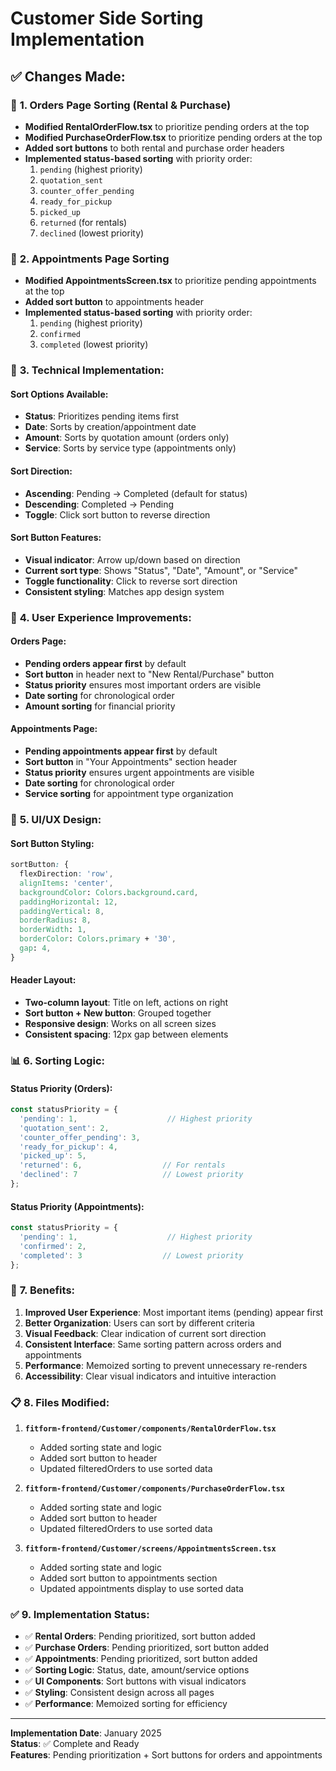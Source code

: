# Customer Side Sorting Implementation

## ✅ **Changes Made:**

### 🎯 **1. Orders Page Sorting (Rental & Purchase)**
- **Modified RentalOrderFlow.tsx** to prioritize pending orders at the top
- **Modified PurchaseOrderFlow.tsx** to prioritize pending orders at the top
- **Added sort buttons** to both rental and purchase order headers
- **Implemented status-based sorting** with priority order:
  1. `pending` (highest priority)
  2. `quotation_sent`
  3. `counter_offer_pending`
  4. `ready_for_pickup`
  5. `picked_up`
  6. `returned` (for rentals)
  7. `declined` (lowest priority)

### 📅 **2. Appointments Page Sorting**
- **Modified AppointmentsScreen.tsx** to prioritize pending appointments at the top
- **Added sort button** to appointments header
- **Implemented status-based sorting** with priority order:
  1. `pending` (highest priority)
  2. `confirmed`
  3. `completed` (lowest priority)

### 🔧 **3. Technical Implementation:**

#### **Sort Options Available:**
- **Status**: Prioritizes pending items first
- **Date**: Sorts by creation/appointment date
- **Amount**: Sorts by quotation amount (orders only)
- **Service**: Sorts by service type (appointments only)

#### **Sort Direction:**
- **Ascending**: Pending → Completed (default for status)
- **Descending**: Completed → Pending
- **Toggle**: Click sort button to reverse direction

#### **Sort Button Features:**
- **Visual indicator**: Arrow up/down based on direction
- **Current sort type**: Shows "Status", "Date", "Amount", or "Service"
- **Toggle functionality**: Click to reverse sort direction
- **Consistent styling**: Matches app design system

### 📱 **4. User Experience Improvements:**

#### **Orders Page:**
- **Pending orders appear first** by default
- **Sort button** in header next to "New Rental/Purchase" button
- **Status priority** ensures most important orders are visible
- **Date sorting** for chronological order
- **Amount sorting** for financial priority

#### **Appointments Page:**
- **Pending appointments appear first** by default
- **Sort button** in "Your Appointments" section header
- **Status priority** ensures urgent appointments are visible
- **Date sorting** for chronological order
- **Service sorting** for appointment type organization

### 🎨 **5. UI/UX Design:**

#### **Sort Button Styling:**
```css
sortButton: {
  flexDirection: 'row',
  alignItems: 'center',
  backgroundColor: Colors.background.card,
  paddingHorizontal: 12,
  paddingVertical: 8,
  borderRadius: 8,
  borderWidth: 1,
  borderColor: Colors.primary + '30',
  gap: 4,
}
```

#### **Header Layout:**
- **Two-column layout**: Title on left, actions on right
- **Sort button + New button**: Grouped together
- **Responsive design**: Works on all screen sizes
- **Consistent spacing**: 12px gap between elements

### 📊 **6. Sorting Logic:**

#### **Status Priority (Orders):**
```javascript
const statusPriority = {
  'pending': 1,                    // Highest priority
  'quotation_sent': 2,
  'counter_offer_pending': 3,
  'ready_for_pickup': 4,
  'picked_up': 5,
  'returned': 6,                  // For rentals
  'declined': 7                   // Lowest priority
};
```

#### **Status Priority (Appointments):**
```javascript
const statusPriority = {
  'pending': 1,                    // Highest priority
  'confirmed': 2,
  'completed': 3                  // Lowest priority
};
```

### 🚀 **7. Benefits:**

1. **Improved User Experience**: Most important items (pending) appear first
2. **Better Organization**: Users can sort by different criteria
3. **Visual Feedback**: Clear indication of current sort direction
4. **Consistent Interface**: Same sorting pattern across orders and appointments
5. **Performance**: Memoized sorting to prevent unnecessary re-renders
6. **Accessibility**: Clear visual indicators and intuitive interaction

### 📋 **8. Files Modified:**

1. **`fitform-frontend/Customer/components/RentalOrderFlow.tsx`**
   - Added sorting state and logic
   - Added sort button to header
   - Updated filteredOrders to use sorted data

2. **`fitform-frontend/Customer/components/PurchaseOrderFlow.tsx`**
   - Added sorting state and logic
   - Added sort button to header
   - Updated filteredOrders to use sorted data

3. **`fitform-frontend/Customer/screens/AppointmentsScreen.tsx`**
   - Added sorting state and logic
   - Added sort button to appointments section
   - Updated appointments display to use sorted data

### ✅ **9. Implementation Status:**

- ✅ **Rental Orders**: Pending prioritized, sort button added
- ✅ **Purchase Orders**: Pending prioritized, sort button added  
- ✅ **Appointments**: Pending prioritized, sort button added
- ✅ **Sorting Logic**: Status, date, amount/service options
- ✅ **UI Components**: Sort buttons with visual indicators
- ✅ **Styling**: Consistent design across all pages
- ✅ **Performance**: Memoized sorting for efficiency

---

**Implementation Date**: January 2025  
**Status**: ✅ Complete and Ready  
**Features**: Pending prioritization + Sort buttons for orders and appointments
